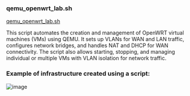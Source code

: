 
### qemu_openwrt_lab.sh
[qemu_openwrt_lab.sh](lab_deployment/qemu_openwrt_lab.sh)

This script automates the creation and management of OpenWRT virtual machines (VMs) using QEMU. 
It sets up VLANs for WAN and LAN traffic, configures network bridges, and handles NAT and DHCP for WAN connectivity.
The script also allows starting, stopping, and managing individual or multiple VMs with VLAN isolation for network traffic.

### Example of infrastructure created using a script:
![image](https://github.com/user-attachments/assets/2cad09f4-ee14-495e-98ab-178e8009058d)
